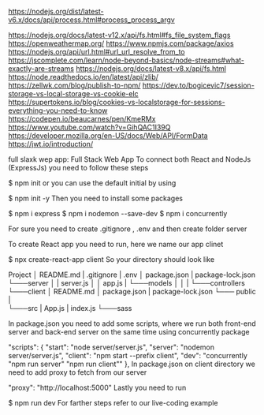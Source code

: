 https://nodejs.org/dist/latest-v6.x/docs/api/process.html#process_process_argv

https://nodejs.org/docs/latest-v12.x/api/fs.html#fs_file_system_flags
https://openweathermap.org/
https://www.npmjs.com/package/axios
https://nodejs.org/api/url.html#url_url_resolve_from_to
https://jscomplete.com/learn/node-beyond-basics/node-streams#what-exactly-are-streams
https://nodejs.org/docs/latest-v8.x/api/fs.html
https://node.readthedocs.io/en/latest/api/zlib/
https://zellwk.com/blog/publish-to-npm/
https://dev.to/bogicevic7/session-storage-vs-local-storage-vs-cookie-elc
https://supertokens.io/blog/cookies-vs-localstorage-for-sessions-everything-you-need-to-know
https://codepen.io/beaucarnes/pen/KmeRMx
https://www.youtube.com/watch?v=GihQAC1I39Q
https://developer.mozilla.org/en-US/docs/Web/API/FormData
https://jwt.io/introduction/

full slaxk wep app:
Full Stack Web App
To connect both React and NodeJs (ExpressJs) you need to follow these steps

$ npm init
or you can use the default initial by using

$ npm init -y
Then you need to install some packages

$ npm i express 
$ npm i nodemon --save-dev
$ npm i concurrently

For sure you need to create .gitignore , .env and then create folder server

To create React app you need to run, here we name our app clinet

$ npx create-react-app client
So your directory should look like

Project
│   README.md
|   .gitignore
|   .env
│   package.json
|   package-lock.json
└───server
│   |  server.js 
│   │  app.js
|   └───models
│   │
|   └───controllers
└───client
    │   README.md
    │   package.json
    |   package-lock.json
    └─── public
    |   
    └───src
        |   App.js
        |   index.js 
        └───sass
   
   
In package.json you need to add some scripts, where we run both front-end server and back-end server on the same time using concurrently package

"scripts": {
    "start": "node server/server.js",
    "server": "nodemon server/server.js",
    "client": "npm start --prefix client",
    "dev": "concurrently  \"npm run server\" \"npm run client\""
  }, 
In package.json on client directory we need to add proxy to fetch from our server

 "proxy": "http://localhost:5000"
Lastly you need to run

$ npm run dev
For farther steps refer to our live-coding example
